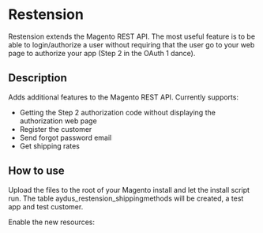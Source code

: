 Restension
==========
Restension extends the Magento REST API. The most useful feature is to be able to login/authorize
a user without requiring that the user go to your web page to authorize your app (Step 2 in the 
OAuth 1 dance). 

Description
-----------
Adds additional features to the Magento REST API. Currently supports:

- Getting the Step 2 authorization code without displaying the authorization web page
- Register the customer
- Send forgot password email
- Get shipping rates

How to use
-------------------------
Upload the files to the root of your Magento install and let the install script run.
The table aydus_restension_shippingmethods will be created, a test app and test customer. 

Enable the new resources: